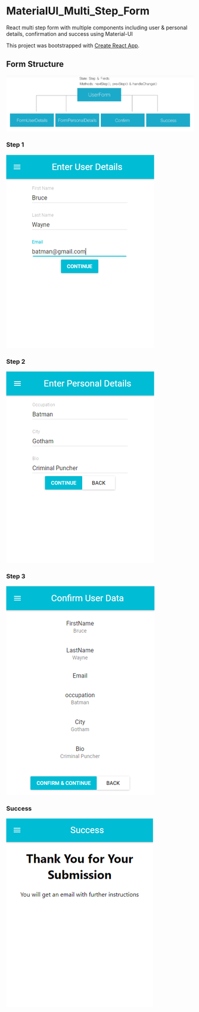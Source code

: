 # MaterialUI_Multi_Step_Form
React multi step form with multiple components including user &amp; personal details, confirmation and success using Material-UI

This project was bootstrapped with [Create React App](https://github.com/facebook/create-react-app).

## Form Structure
![alt Form Structure](images/Form_Structure.PNG "Form Structure")

### Step 1
![alt Step 1](images/Step_1.PNG "Step 1")
### Step 2
![alt Step 2](images/Step_2.PNG "Step 2")
### Step 3
![alt Step 3](images/Step_3.PNG "Step 3")
### Success
![alt Success](images/Step_4.PNG "Success")
